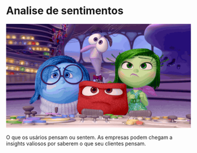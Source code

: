# Analise de sentimentos

![imagem dos_sentimentos](sentimentos.gif)

O que os usários pensam ou sentem. As empresas podem chegam a insights valiosos por saberem o que seu clientes pensam.
